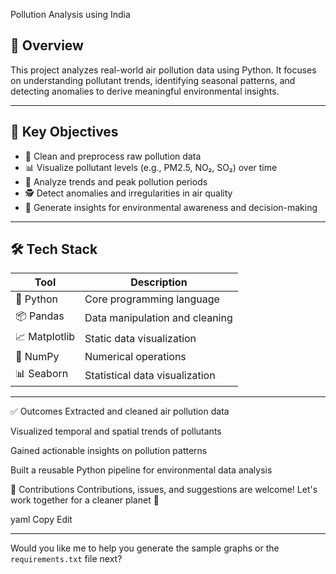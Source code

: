  Pollution Analysis using India



## 📘 Overview

This project analyzes real-world air pollution data using Python. It focuses on understanding pollutant trends, identifying seasonal patterns, and detecting anomalies to derive meaningful environmental insights.

---

## 🧠 Key Objectives

- 🧹 Clean and preprocess raw pollution data  
- 📊 Visualize pollutant levels (e.g., PM2.5, NO₂, SO₂) over time  
- 🧭 Analyze trends and peak pollution periods  
- 🕵️ Detect anomalies and irregularities in air quality  
- 📝 Generate insights for environmental awareness and decision-making

---

## 🛠️ Tech Stack

| Tool            | Description                    |
|-----------------|--------------------------------|
| 🐍 Python        | Core programming language       |
| 📦 Pandas       | Data manipulation and cleaning |
| 📈 Matplotlib   | Static data visualization      |
| 🧮 NumPy        | Numerical operations            |
| 📊 Seaborn      | Statistical data visualization |

---


✅ Outcomes
Extracted and cleaned air pollution data

Visualized temporal and spatial trends of pollutants

Gained actionable insights on pollution patterns

Built a reusable Python pipeline for environmental data analysis



🙌 Contributions
Contributions, issues, and suggestions are welcome!
Let's work together for a cleaner planet 🌱

yaml
Copy
Edit

---

Would you like me to help you generate the sample graphs or the `requirements.txt` file next?
